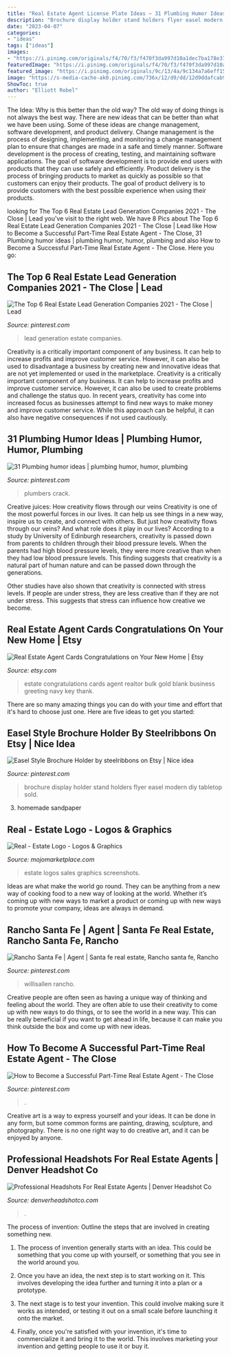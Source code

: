 ```yaml
---
title: "Real Estate Agent License Plate Ideas ~ 31 Plumbing Humor Ideas"
description: "Brochure display holder stand holders flyer easel modern diy tabletop sold"
date: "2023-04-07"
categories:
- "ideas"
tags: ["ideas"]
images:
- "https://i.pinimg.com/originals/f4/70/f3/f470f3da997d10a1dec7ba178e37bbd2.png"
featuredImage: "https://i.pinimg.com/originals/f4/70/f3/f470f3da997d10a1dec7ba178e37bbd2.png"
featured_image: "https://i.pinimg.com/originals/9c/13/4a/9c134a7a6eff15d561d96846da4009c5.jpg"
image: "https://s-media-cache-ak0.pinimg.com/736x/12/d9/dd/12d9ddafcab932b561648a60474dacbd--brochure-display-ideas-brochure-holders.jpg"
ShowToc: true
author: "Elliott Robel"
---
```



The Idea: Why is this better than the old way?
The old way of doing things is not always the best way. There are new ideas that can be better than what we have been using. Some of these ideas are change management, software development, and product delivery. Change management is the process of designing, implementing, and monitoring a change management plan to ensure that changes are made in a safe and timely manner. Software development is the process of creating, testing, and maintaining software applications. The goal of software development is to provide end users with products that they can use safely and efficiently. Product delivery is the process of bringing products to market as quickly as possible so that customers can enjoy their products. The goal of product delivery is to provide customers with the best possible experience when using their products.

	

		
looking for The Top 6 Real Estate Lead Generation Companies 2021 - The Close | Lead you've visit to the right web. We have 8 Pics about The Top 6 Real Estate Lead Generation Companies 2021 - The Close | Lead like How to Become a Successful Part-Time Real Estate Agent - The Close, 31 Plumbing humor ideas | plumbing humor, humor, plumbing and also How to Become a Successful Part-Time Real Estate Agent - The Close. Here you go:
		
    
## The Top 6 Real Estate Lead Generation Companies 2021 - The Close | Lead

<img loading=lazy src="https://i.pinimg.com/originals/db/24/53/db245393d12dd9031d5e8a6b80518584.png" onerror="this.onerror=null;this.src='https://tse1.mm.bing.net/th?id=OIP.Ek2Xb7u4M-306afu-70EAAHaLH&amp;pid=15.1';" alt="The Top 6 Real Estate Lead Generation Companies 2021 - The Close | Lead">

_Source: pinterest.com_

>lead generation estate companies. 

	

Creativity is a critically important component of any business. It can help to increase profits and improve customer service. However, it can also be used to disadvantage a business by creating new and innovative ideas that are not yet implemented or used in the marketplace.
Creativity is a critically important component of any business. It can help to increase profits and improve customer service. However, it can also be used to create problems and challenge the status quo. In recent years, creativity has come into increased focus as businesses attempt to find new ways to make money and improve customer service. While this approach can be helpful, it can also have negative consequences if not used cautiously.

    
## 31 Plumbing Humor Ideas | Plumbing Humor, Humor, Plumbing

<img loading=lazy src="https://i.pinimg.com/474x/03/06/9b/03069b0ac72a5d0d2b67d7bfd516166c--plumbers-crack-plumbing-humor.jpg" onerror="this.onerror=null;this.src='https://tse4.mm.bing.net/th?id=OIP.K0twcRNG_huu84bGsTu2XAAAAA&amp;pid=15.1';" alt="31 Plumbing humor ideas | plumbing humor, humor, plumbing">

_Source: pinterest.com_

>plumbers crack. 

	

Creative juices: How creativity flows through our veins
Creativity is one of the most powerful forces in our lives. It can help us see things in a new way, inspire us to create, and connect with others. But just how creativity flows through our veins? And what role does it play in our lives?
According to a study by University of Edinburgh researchers, creativity is passed down from parents to children through their blood pressure levels. When the parents had high blood pressure levels, they were more creative than when they had low blood pressure levels. This finding suggests that creativity is a natural part of human nature and can be passed down through the generations.

Other studies have also shown that creativity is connected with stress levels. If people are under stress, they are less creative than if they are not under stress. This suggests that stress can influence how creative we become.

    
## Real Estate Agent Cards Congratulations On Your New Home | Etsy

<img loading=lazy src="https://i.etsystatic.com/12282770/r/il/d851a4/2271399896/il_794xN.2271399896_mwb5.jpg" onerror="this.onerror=null;this.src='https://tse1.mm.bing.net/th?id=OIP.NYwoxMNrvoeZ-zhFzVCrxgHaHa&amp;pid=15.1';" alt="Real Estate Agent Cards Congratulations on Your New Home | Etsy">

_Source: etsy.com_

>estate congratulations cards agent realtor bulk gold blank business greeting navy key thank. 

	

There are so many amazing things you can do with your time and effort that it's hard to choose just one. Here are five ideas to get you started: 

    
## Easel Style Brochure Holder By Steelribbons On Etsy | Nice Idea

<img loading=lazy src="https://s-media-cache-ak0.pinimg.com/736x/12/d9/dd/12d9ddafcab932b561648a60474dacbd--brochure-display-ideas-brochure-holders.jpg" onerror="this.onerror=null;this.src='https://tse4.mm.bing.net/th?id=OIP.NprGTCFMf8wNpJZ8vSFmqAHaJQ&amp;pid=15.1';" alt="Easel Style Brochure Holder by steelribbons on Etsy | Nice idea">

_Source: pinterest.com_

>brochure display holder stand holders flyer easel modern diy tabletop sold. 

	

3. homemade sandpaper

    
## Real - Estate Logo - Logos &amp; Graphics

<img loading=lazy src="https://marketplace-images-production.s3-us-west-2.amazonaws.com/vault/items/preview-543cd28a-8c18-4acc-b4e8-3fda0a141528-1180x660-jDqMv.jpg" onerror="this.onerror=null;this.src='https://tse1.mm.bing.net/th?id=OIP.lgjo2q8gT0BUYh9qa5IdaAHaEJ&amp;pid=15.1';" alt="Real - Estate Logo - Logos &amp; Graphics">

_Source: mojomarketplace.com_

>estate logos sales graphics screenshots. 

	

Ideas are what make the world go round. They can be anything from a new way of cooking food to a new way of looking at the world. Whether it’s coming up with new ways to market a product or coming up with new ways to promote your company, ideas are always in demand.

    
## Rancho Santa Fe | Agent | Santa Fe Real Estate, Rancho Santa Fe, Rancho

<img loading=lazy src="https://i.pinimg.com/originals/9c/13/4a/9c134a7a6eff15d561d96846da4009c5.jpg" onerror="this.onerror=null;this.src='https://tse1.mm.bing.net/th?id=OIP.UL2iV87Nx1nJsUyTa8HHQgHaJ5&amp;pid=15.1';" alt="Rancho Santa Fe | Agent | Santa fe real estate, Rancho santa fe, Rancho">

_Source: pinterest.com_

>willisallen rancho. 

	

Creative people are often seen as having a unique way of thinking and feeling about the world. They are often able to use their creativity to come up with new ways to do things, or to see the world in a new way. This can be really beneficial if you want to get ahead in life, because it can make you think outside the box and come up with new ideas.

    
## How To Become A Successful Part-Time Real Estate Agent - The Close

<img loading=lazy src="https://i.pinimg.com/originals/f4/70/f3/f470f3da997d10a1dec7ba178e37bbd2.png" onerror="this.onerror=null;this.src='https://tse2.mm.bing.net/th?id=OIP.FE8XZvPJSHqwoGkz_k788AHaLH&amp;pid=15.1';" alt="How to Become a Successful Part-Time Real Estate Agent - The Close">

_Source: pinterest.com_

>. 

	

Creative art is a way to express yourself and your ideas. It can be done in any form, but some common forms are painting, drawing, sculpture, and photography. There is no one right way to do creative art, and it can be enjoyed by anyone.

    
## Professional Headshots For Real Estate Agents | Denver Headshot Co

<img loading=lazy src="https://www.denverheadshotco.com/wp-content/uploads/2020/08/RINO-headshot-photographer0003-683x1024.jpg" onerror="this.onerror=null;this.src='https://tse1.mm.bing.net/th?id=OIP.9EUDU27iUmRe7ZF6Zf4vgAHaLG&amp;pid=15.1';" alt="Professional Headshots For Real Estate Agents | Denver Headshot Co">

_Source: denverheadshotco.com_

>. 

	

The process of invention: Outline the steps that are involved in creating something new.
1. The process of invention generally starts with an idea. This could be something that you come up with yourself, or something that you see in the world around you.
2. Once you have an idea, the next step is to start working on it. This involves developing the idea further and turning it into a plan or a prototype.

3. The next stage is to test your invention. This could involve making sure it works as intended, or testing it out on a small scale before launching it onto the market.

4. Finally, once you're satisfied with your invention, it's time to commercialize it and bring it to the world. This involves marketing your invention and getting people to use it or buy it.

